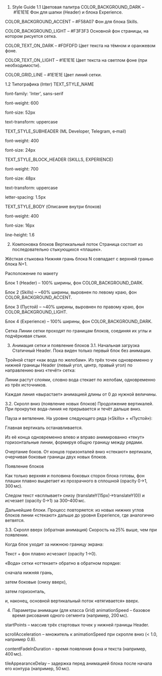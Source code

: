 1. Style Guide
1.1 Цветовая палитра
COLOR_BACKGROUND_DARK – #1E1E1E
Фон для шапки (Header) и блока Experience.

COLOR_BACKGROUND_ACCENT – #F58A07
Фон для блока Skills.

COLOR_BACKGROUND_LIGHT – #F3F3F3
Основной фон страницы, на котором рисуется сетка.

COLOR_TEXT_ON_DARK – #FDFDFD
Цвет текста на тёмном и оранжевом фоне.

COLOR_TEXT_ON_LIGHT – #1E1E1E
Цвет текста на светлом фоне (при необходимости).

COLOR_GRID_LINE – #1E1E1E
Цвет линий сетки.

1.2 Типографика (Inter)
TEXT_STYLE_NAME

font-family: 'Inter', sans-serif

font-weight: 600

font-size: 52px

text-transform: uppercase

TEXT_STYLE_SUBHEADER
(ML Developer, Telegram, e‑mail)

font-weight: 400

font-size: 24px

TEXT_STYLE_BLOCK_HEADER
(SKILLS, EXPERIENCE)

font-weight: 700

font-size: 48px

text-transform: uppercase

letter-spacing: 1.5px

TEXT_STYLE_BODY
(Описание внутри блоков)

font-weight: 400

font-size: 16px

line-height: 1.6

2. Компоновка блоков
Вертикальный поток
Страница состоит из последовательно стыкующихся «плашек».

Жёсткая стыковка
Нижняя грань блока N совпадает с верхней гранью блока N+1.

Расположение по макету

Блок 1 (Header) – 100% ширины, фон COLOR_BACKGROUND_DARK.

Блок 2 (Skills) – ~60% ширины, выровнен по левому краю, фон COLOR_BACKGROUND_ACCENT.

Блок 3 (Пустой) – ~40% ширины, выровнен по правому краю, фон COLOR_BACKGROUND_LIGHT.

Блок 4 (Experience) – 100% ширины, фон COLOR_BACKGROUND_DARK.

Сетка
Линии сетки проходят по границам блоков, соединяя их углы и подчёркивая стыки.

3. Анимация сетки и появление блоков
3.1. Начальная загрузка
Статичный Header. Пока виден только первый блок без анимации.

Тройной старт «как вода по желобам».
Из трёх точек одновременно у нижней границы Header (левый угол, центр, правый угол) по направлению вниз «течёт» сетка:

Линии растут слоями, словно вода стекает по желобам, одновременно из трёх источников.

Каждая линия «вырастает» анимацией длины от 0 до нужной величины.

3.2. Скролл вниз (появление новых блоков)
Продолжение вертикалей.
При прокрутке вода-линия не прерывается и течёт дальше вниз.

Пауза и ветвление.
На уровне следующего ряда («Skills» + «Пустой»):

Главная вертикаль останавливается.

Из её конца одновременно влево и вправо анимированно «текут» горизонтальные линии, формируя общую границу между рядами.

Очертание боков.
От концов горизонталей вниз «стекают» вертикали, очерчивая боковые границы двух новых блоков.

Появление блоков

Как только верхняя и половина боковых сторон блока готовы, фон плашки плавно выцветает из прозрачного в сплошной (opacity 0→1, 300 мс).

Следом текст «всплывает» снизу (translateY(15px)→translateY(0)) и исчезает (opacity 0→1) за 300–400 мс.

Дальнейшие блоки.
Процесс повторяется: из новых нижних углов блоков линии «стекают» дальше до уровня Experience, где аналогично ветвятся.

3.3. Скролл вверх (обратная анимация)
Скорость на 25% выше, чем при появлении.

Когда блок уходит за нижнюю границу экрана:

Текст + фон плавно исчезают (opacity 1→0).

«Вода» сетки «оттекает» обратно в обратном порядке:

сначала нижняя грань,

затем боковые (снизу вверх),

затем горизонталь,

и, наконец, основной вертикальный поток «втягивается» вверх.

4. Параметры анимации (для класса Grid)
animationSpeed – базовое время рисования одного сегмента (например, 200 мс).

startPoints – массив трёх стартовых точек у нижней границы Header.

scrollAcceleration – множитель к animationSpeed при скролле вниз (< 1.0, например 0.8).

contentFadeInDuration – время появления фона и текста (например, 400 мс).

tileAppearanceDelay – задержка перед анимацией блока после начала его контура (например, 50 мс).
